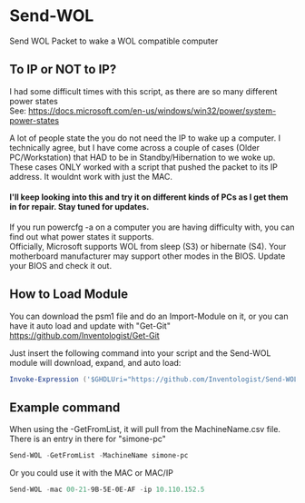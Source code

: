 # Send-WOL
 Send WOL Packet to wake a WOL compatible computer
 
 ## To IP or NOT to IP?
 I had some difficult times with this script, as there are so many different power states</br>
 See: https://docs.microsoft.com/en-us/windows/win32/power/system-power-states</br>
 
 A lot of people state the you do not need the IP to wake up a computer.  I technically agree, but I have come across a couple of cases (Older PC/Workstation) that HAD to be in Standby/Hibernation to we woke up.  These cases ONLY worked with a script that pushed the packet to its IP address.  It wouldnt work with just the MAC.
 
 #### I'll keep looking into this and try it on different kinds of PCs as I get them in for repair.  Stay tuned for updates.
 
 If you run powercfg -a on a computer you are having difficulty with, you can find out what power states it supports.</br>
 Officially, Microsoft supports WOL from sleep (S3) or hibernate (S4).  Your motherboard manufacturer may support other modes in the BIOS.  Update your BIOS and check it out.
 
 ## How to Load Module
 You can download the psm1 file and do an Import-Module on it, or you can have it auto load and update with "Get-Git" https://github.com/Inventologist/Get-Git
 
 Just insert the following command into your script and the Send-WOL module will download, expand, and auto load:</br>
 ```powershell
 Invoke-Expression ('$GHDLUri="https://github.com/Inventologist/Send-WOL/archive/master.zip";$GHUser="Inventologist";$GHRepo="Send-WOL";$ForceRefresh="Yes"' + (new-object net.webclient).DownloadString('https://raw.githubusercontent.com/Inventologist/Get-Git/master/Get-Git.ps1'))
 ```
 
 ## Example command
 When using the -GetFromList, it will pull from the MachineName.csv file.  There is an entry in there for "simone-pc"</br>
  ```powershell
 Send-WOL -GetFromList -MachineName simone-pc
 ```
Or you could use it with the MAC or MAC/IP
  ```powershell
 Send-WOL -mac 00-21-9B-5E-0E-AF -ip 10.110.152.5
 ```
